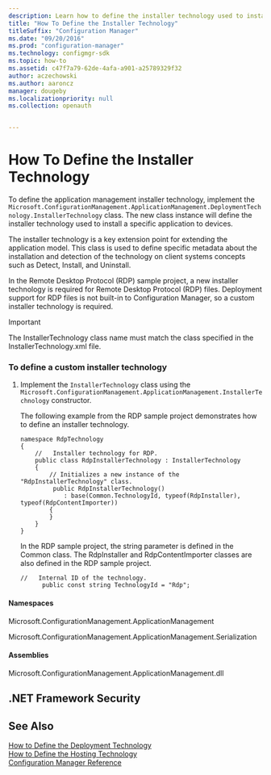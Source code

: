 ```yaml
---
description: Learn how to define the installer technology used to install a specific application to devices in Configuration Management.
title: "How To Define the Installer Technology"
titleSuffix: "Configuration Manager"
ms.date: "09/20/2016"
ms.prod: "configuration-manager"
ms.technology: configmgr-sdk
ms.topic: how-to
ms.assetid: c47f7a79-62de-4afa-a901-a25789329f32
author: aczechowski
ms.author: aaroncz
manager: dougeby
ms.localizationpriority: null
ms.collection: openauth


---
```

# How To Define the Installer Technology
To define the application management installer technology, implement the `Microsoft.ConfigurationManagement.ApplicationManagement.DeploymentTechnology.InstallerTechnology` class. The new class instance will define the installer technology used to install a specific application to devices.  

 The installer technology is a key extension point for extending the application model.  This class is used to define specific metadata about the installation and detection of the technology on client systems concepts such as Detect, Install, and Uninstall.  

 In the Remote Desktop Protocol (RDP) sample project, a new installer technology is required for Remote Desktop Protocol (RDP) files.  Deployment support for RDP files is not built-in to Configuration Manager, so a custom installer technology is required.  

> [!IMPORTANT]
>  The InstallerTechnology class name must match the class specified in the InstallerTechnology.xml file.  

### To define a custom installer technology  

1.  Implement the `InstallerTechnology` class using the `Microsoft.ConfigurationManagement.ApplicationManagement.InstallerTechnology` constructor.  

     The following example from the RDP sample project demonstrates how to define an installer technology.  

    ```  
    namespace RdpTechnology  
    {  
        //   Installer technology for RDP.   
        public class RdpInstallerTechnology : InstallerTechnology  
        {  
            // Initializes a new instance of the "RdpInstallerTechnology" class.   
             public RdpInstallerTechnology()  
                : base(Common.TechnologyId, typeof(RdpInstaller), typeof(RdpContentImporter))   
            {  
            }  
        }  
    }   
    ```  

     In the RDP sample project, the string parameter is defined in the Common class.  The RdpInstaller and RdpContentImporter classes are also defined in the RDP sample project.  

    ```  
    //   Internal ID of the technology.   
          public const string TechnologyId = "Rdp";  
    ```  

#### Namespaces  
 Microsoft.ConfigurationManagement.ApplicationManagement  

 Microsoft.ConfigurationManagement.ApplicationManagement.Serialization  

#### Assemblies  
 Microsoft.ConfigurationManagement.ApplicationManagement.dll  

## .NET Framework Security  

## See Also  
 [How to Define the Deployment Technology](../../develop/apps/how-to-define-the-deployment-technology.md)   
 [How to Define the Hosting Technology](../../develop/apps/how-to-define-the-hosting-technology.md)   
 [Configuration Manager Reference](../../develop/reference/configuration-manager-reference.md)
